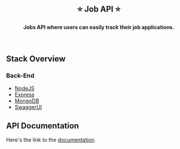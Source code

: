 
<h2 align="center">⭐ Job API ⭐</h2>
<h4 align="center">Jobs API where users can easily track their job applications.</h4>
<br>

## Stack Overview

### Back-End

- [NodeJS](https://nodejs.org/en/)
- [Express](https://expressjs.com/)
- [MongoDB](https://www.mongodb.com/)
- [SwaggerUI](https://swagger.io)


## API Documentation
Here's the link to the [documentation](https://api-jobs-app.herokuapp.com/api-docs/).


